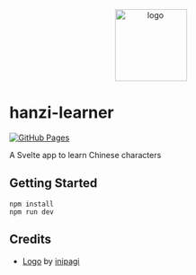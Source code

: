 <div align="center">
    <img src="https://cdn0.iconfinder.com/data/icons/education-flat-7/128/03_Brush-512.png" alt="logo" height="128">
</div>

# hanzi-learner

[![GitHub Pages](https://github.com/cutiepie-kitty-ada/hanzi-learner/actions/workflows/gh-deploy.yml/badge.svg)](https://github.com/cutiepie-kitty-ada/hanzi-learner/actions/workflows/gh-deploy.yml)

A Svelte app to learn Chinese characters

## Getting Started

    npm install
    npm run dev

## Credits

- [Logo][1] by [inipagi][2]

[1]: https://www.iconfinder.com/icons/2064478/brush_education_learn_student_study_icon
[2]: https://www.iconfinder.com/inipagi
